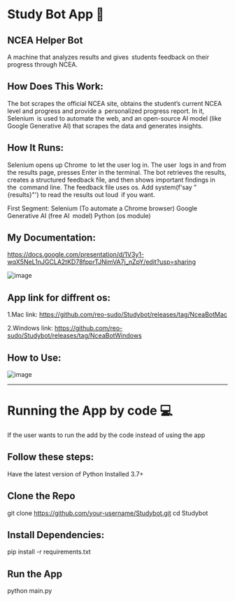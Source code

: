  # Study Bot App 🚀


 ## NCEA Helper Bot
A machine that analyzes results and gives students feedback on their progress through NCEA.

 ## How Does This Work: 
The bot scrapes the official NCEA site, obtains the student’s current NCEA level and progress and provide a personalized progress report. In it, Selenium is used to automate the web, and an open-source AI model (like Google Generative AI) that scrapes the data and generates insights.

## How It Runs:
Selenium opens up Chrome to let the user log in. The user logs in and from the results page, presses Enter in the terminal. The bot retrieves the results, creates a structured feedback file, and then shows important findings in the command line. The feedback file uses os. Add system(f'say "{results}"') to read the results out loud if you want.

First Segment: Selenium (To automate a Chrome browser) Google Generative AI (free AI model) Python (os module)

## My Documentation:
https://docs.google.com/presentation/d/1V3y1-wqX5NeL1nJGCLA2tKD78fpprTJNimVA7j_nZpY/edit?usp=sharing


![image](https://github.com/user-attachments/assets/5d911ef7-ce0b-4a1f-84d6-181fce356dae)

## App link for diffrent os:
1.Mac link: 
https://github.com/reo-sudo/Studybot/releases/tag/NceaBotMac

2.Windows link: 
https://github.com/reo-sudo/Studybot/releases/tag/NceaBotWindows

## How to Use:

![image](https://github.com/user-attachments/assets/f64d1aee-38a2-482f-8736-0d61df33d0be)

---------------------------------------------------------------------------
# Running the App by code 💻
If the user wants to run the add by the code instead of using the app

## Follow these steps:
Have the latest version of Python Installed 3.7+
## Clone the Repo
git clone https://github.com/your-username/Studybot.git
cd Studybot
## Install Dependencies:
pip install -r requirements.txt
## Run the App
python main.py




